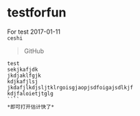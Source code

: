 # testforfun
For test 2017-01-11    
`ceshi`
> GitHub
````
test
sekjkafjdk
jkdjaklfgjk
kdjkafjlsj
jkdafjlkdjsljtklrgoisgjaopjsdfoigajsdlkjf
kdjfaloietjtglg
````    
*即可打开估计快了*
